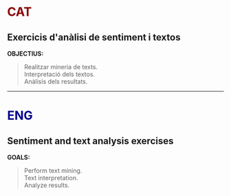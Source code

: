 # <span style="color:darkred">CAT</span>  

## Exercicis d'anàlisi de sentiment i textos  

**OBJECTIUS:**  
> Realitzar mineria de texts.  
> Interpretació dels textos.  
> Anàlisis dels resultats.  

---

# <span style="color:darkblue">ENG</span>

## Sentiment and text analysis exercises

**GOALS:**  
> Perform text mining.  
> Text interpretation.  
> Analyze results.  